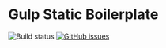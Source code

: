 # Gulp Static Boilerplate

![Build status](https://github.com/dark-rising/gsb/workflows/Node%20CI/badge.svg)
[![GitHub issues](https://img.shields.io/github/issues/dark-rising/gsb.svg?style=flat)](https://github.com/dark-rising/gsb/issues)



